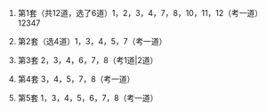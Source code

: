 1. 第1套（共12道，选了6道）1，2，3，4，7，8，10，11，12（考一道）
12347

2. 第2套（选4道）1，3，4，5，7（考一道）

3. 第3套 2，3，4，6，7，8（考1道|2道）

4. 第4套 3，4，5，7，8（考一道）

5. 第5套 1，3，4，5，6，7，8（考一道）
